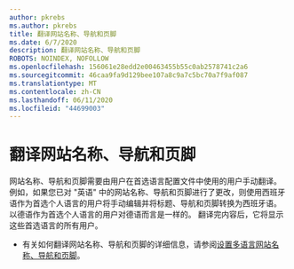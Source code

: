 ```yaml
---
author: pkrebs
ms.author: pkrebs
title: 翻译网站名称、导航和页脚
ms.date: 6/7/2020
description: 翻译网站名称、导航和页脚
ROBOTS: NOINDEX, NOFOLLOW
ms.openlocfilehash: 156061e28edd2e00463455b55c0ab2578741c2a6
ms.sourcegitcommit: 46caa9fa9d129bee107a8c9a7c5bc70a7f9af087
ms.translationtype: MT
ms.contentlocale: zh-CN
ms.lasthandoff: 06/11/2020
ms.locfileid: "44699003"
---
```

# <a name="translate-the-site-name-navigation-and-footer"></a>翻译网站名称、导航和页脚
网站名称、导航和页脚需要由用户在首选语言配置文件中使用的用户手动翻译。 例如，如果您已对 "英语" 中的网站名称、导航和页脚进行了更改，则使用西班牙语作为首选个人语言的用户将手动编辑并将标题、导航和页脚转换为西班牙语。 以德语作为首选个人语言的用户对德语而言是一样的。 翻译完内容后，它将显示这些首选语言的所有用户。 

- 有关如何翻译网站名称、导航和页脚的详细信息，请参阅[设置多语言网站名称、导航和页脚](https://support.office.com/en-us/article/create-multilingual-communication-sites-pages-and-news-2bb7d610-5453-41c6-a0e8-6f40b3ed750c#bkmk_muitranslations)。
